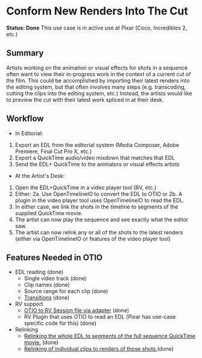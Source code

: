 # Conform New Renders Into The Cut

**Status: Done**
This use case is in active use at Pixar (Coco, Incredibles 2, etc.)

## Summary

Artists working on the animation or visual effects for shots in a sequence often want to view their in-progress work in the context of a current cut of the film. This could be accomplished by importing their latest renders into the editing system, but that often involves many steps (e.g. transcoding, cutting the clips into the editing system, etc.) Instead, the artists would like to preview the cut with their latest work spliced in at their desk.

## Workflow
* In Editorial:
1. Export an EDL from the editorial system (Media Composer, Adobe Premiere, Final Cut Pro X, etc.)
2. Export a QuickTime audio/video mixdown that matches that EDL
3. Send the EDL+ QuickTime to the animators or visual effects artists
* At the Artist's Desk:
1. Open the EDL+QuickTime in a video player tool (RV, etc.)
2. Either:
2a. Use OpenTimelineIO to convert the EDL to OTIO or
2b. A plugin in the video player tool uses OpenTimelineIO to read the EDL.
3. In either case, we link the shots in the timeline to segments of the supplied QuickTime movie.
3. The artist can now play the sequence and see exactly what the editor saw.
4. The artist can now relink any or all of the shots to the latest renders (either via OpenTimelineIO or features of the video player tool)

## Features Needed in OTIO

- EDL reading (done)
    - Single video track (done)
    - Clip names (done)
    - Source range for each clip (done)
    - <a href="https://github.com/PixarAnimationStudios/OpenTimelineIO/issues/6" target="_blank">Transitions</a> (done)
- RV support
    - <a href="https://github.com/PixarAnimationStudios/OpenTimelineIO/issues/64" target="_blank">OTIO to RV Session file via adapter</a> (done)
    - RV Plugin that uses OTIO to read an EDL (Pixar has use-case specific code for this) (done)
- Relinking
    - <a href="https://github.com/PixarAnimationStudios/OpenTimelineIO/issues/94" target="_blank">Relinking the whole EDL to segments of the full sequence QuickTime movie.</a> (done)
    - <a href="https://github.com/PixarAnimationStudios/OpenTimelineIO/issues/94" target="_blank">Relinking of individual clips to renders of those shots.</a>(done)